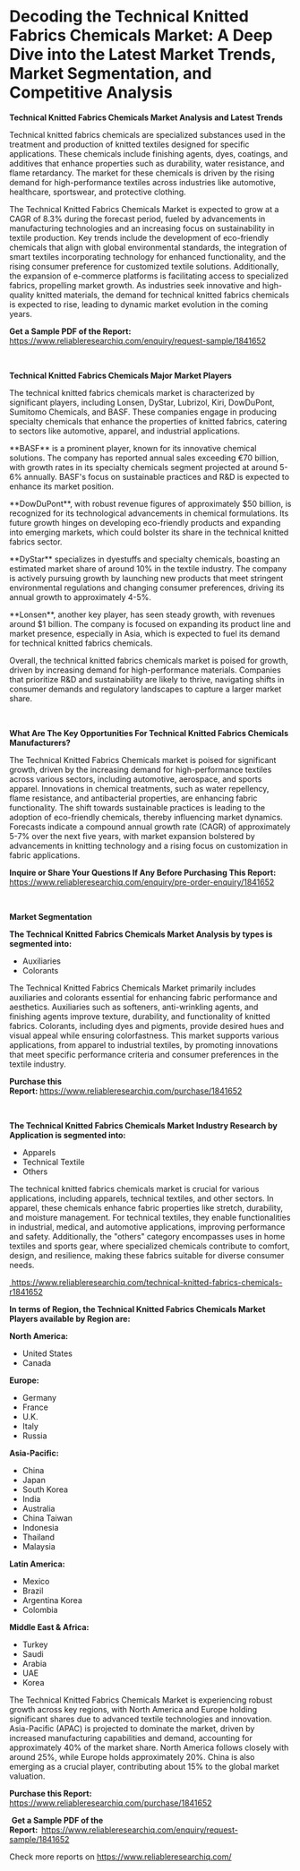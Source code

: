 <p><h1>Decoding the Technical Knitted Fabrics Chemicals Market: A Deep Dive into the Latest Market Trends, Market Segmentation, and Competitive Analysis</h1></p><p><strong>Technical Knitted Fabrics Chemicals Market Analysis and Latest Trends</strong></p>
<p><p>Technical knitted fabrics chemicals are specialized substances used in the treatment and production of knitted textiles designed for specific applications. These chemicals include finishing agents, dyes, coatings, and additives that enhance properties such as durability, water resistance, and flame retardancy. The market for these chemicals is driven by the rising demand for high-performance textiles across industries like automotive, healthcare, sportswear, and protective clothing.</p><p>The Technical Knitted Fabrics Chemicals Market is expected to grow at a CAGR of 8.3% during the forecast period, fueled by advancements in manufacturing technologies and an increasing focus on sustainability in textile production. Key trends include the development of eco-friendly chemicals that align with global environmental standards, the integration of smart textiles incorporating technology for enhanced functionality, and the rising consumer preference for customized textile solutions. Additionally, the expansion of e-commerce platforms is facilitating access to specialized fabrics, propelling market growth. As industries seek innovative and high-quality knitted materials, the demand for technical knitted fabrics chemicals is expected to rise, leading to dynamic market evolution in the coming years.</p></p>
<p><strong>Get a Sample PDF of the Report:&nbsp;</strong> <a href="https://www.reliableresearchiq.com/enquiry/request-sample/1841652?utm_campaign=1119&utm_medium=2&utm_source=Github&utm_content=ia&utm_term=03022025&utm_id=technical-knitted-fabrics-chemicals">https://www.reliableresearchiq.com/enquiry/request-sample/1841652</a></p>
<p>&nbsp;</p>
<p><strong>Technical Knitted Fabrics Chemicals Major Market Players</strong></p>
<p><p>The technical knitted fabrics chemicals market is characterized by significant players, including Lonsen, DyStar, Lubrizol, Kiri, DowDuPont, Sumitomo Chemicals, and BASF. These companies engage in producing specialty chemicals that enhance the properties of knitted fabrics, catering to sectors like automotive, apparel, and industrial applications.</p><p>**BASF** is a prominent player, known for its innovative chemical solutions. The company has reported annual sales exceeding €70 billion, with growth rates in its specialty chemicals segment projected at around 5-6% annually. BASF's focus on sustainable practices and R&D is expected to enhance its market position.</p><p>**DowDuPont**, with robust revenue figures of approximately $50 billion, is recognized for its technological advancements in chemical formulations. Its future growth hinges on developing eco-friendly products and expanding into emerging markets, which could bolster its share in the technical knitted fabrics sector.</p><p>**DyStar** specializes in dyestuffs and specialty chemicals, boasting an estimated market share of around 10% in the textile industry. The company is actively pursuing growth by launching new products that meet stringent environmental regulations and changing consumer preferences, driving its annual growth to approximately 4-5%.</p><p>**Lonsen**, another key player, has seen steady growth, with revenues around $1 billion. The company is focused on expanding its product line and market presence, especially in Asia, which is expected to fuel its demand for technical knitted fabrics chemicals.</p><p>Overall, the technical knitted fabrics chemicals market is poised for growth, driven by increasing demand for high-performance materials. Companies that prioritize R&D and sustainability are likely to thrive, navigating shifts in consumer demands and regulatory landscapes to capture a larger market share.</p></p>
<p>&nbsp;</p>
<p><strong>What Are The Key Opportunities For Technical Knitted Fabrics Chemicals Manufacturers?</strong></p>
<p><p>The Technical Knitted Fabrics Chemicals market is poised for significant growth, driven by the increasing demand for high-performance textiles across various sectors, including automotive, aerospace, and sports apparel. Innovations in chemical treatments, such as water repellency, flame resistance, and antibacterial properties, are enhancing fabric functionality. The shift towards sustainable practices is leading to the adoption of eco-friendly chemicals, thereby influencing market dynamics. Forecasts indicate a compound annual growth rate (CAGR) of approximately 5-7% over the next five years, with market expansion bolstered by advancements in knitting technology and a rising focus on customization in fabric applications.</p></p>
<p><strong>Inquire or Share Your Questions If Any Before Purchasing This Report:</strong> <a href="https://www.reliableresearchiq.com/enquiry/pre-order-enquiry/1841652?utm_campaign=1119&utm_medium=2&utm_source=Github&utm_content=ia&utm_term=03022025&utm_id=technical-knitted-fabrics-chemicals">https://www.reliableresearchiq.com/enquiry/pre-order-enquiry/1841652</a></p>
<p>&nbsp;</p>
<p><strong>Market Segmentation</strong></p>
<p><strong>The Technical Knitted Fabrics Chemicals Market Analysis by types is segmented into:</strong></p>
<p><ul><li>Auxiliaries</li><li>Colorants</li></ul></p>
<p><p>The Technical Knitted Fabrics Chemicals Market primarily includes auxiliaries and colorants essential for enhancing fabric performance and aesthetics. Auxiliaries such as softeners, anti-wrinkling agents, and finishing agents improve texture, durability, and functionality of knitted fabrics. Colorants, including dyes and pigments, provide desired hues and visual appeal while ensuring colorfastness. This market supports various applications, from apparel to industrial textiles, by promoting innovations that meet specific performance criteria and consumer preferences in the textile industry.</p></p>
<p><strong>Purchase this Report:&nbsp;</strong><a href="https://www.reliableresearchiq.com/purchase/1841652?utm_campaign=1119&utm_medium=2&utm_source=Github&utm_content=ia&utm_term=03022025&utm_id=technical-knitted-fabrics-chemicals">https://www.reliableresearchiq.com/purchase/1841652</a></p>
<p>&nbsp;</p>
<p><strong>The Technical Knitted Fabrics Chemicals Market Industry Research by Application is segmented into:</strong></p>
<p><ul><li>Apparels</li><li>Technical Textile</li><li>Others</li></ul></p>
<p><p>The technical knitted fabrics chemicals market is crucial for various applications, including apparels, technical textiles, and other sectors. In apparel, these chemicals enhance fabric properties like stretch, durability, and moisture management. For technical textiles, they enable functionalities in industrial, medical, and automotive applications, improving performance and safety. Additionally, the "others" category encompasses uses in home textiles and sports gear, where specialized chemicals contribute to comfort, design, and resilience, making these fabrics suitable for diverse consumer needs.</p></p>
<p><a href="https://www.reliableresearchiq.com/technical-knitted-fabrics-chemicals-r1841652?utm_campaign=1119&utm_medium=2&utm_source=Github&utm_content=ia&utm_term=03022025&utm_id=technical-knitted-fabrics-chemicals">&nbsp;https://www.reliableresearchiq.com/technical-knitted-fabrics-chemicals-r1841652</a></p>
<p><strong>In terms of Region, the Technical Knitted Fabrics Chemicals Market Players available by Region are:</strong></p>
<p>
    <p> <strong> North America: </strong>
        <ul>
            <li>United States</li>
            <li>Canada</li>
        </ul>
        </p> 
    <p> <strong> Europe: </strong>
        <ul>
            <li>Germany</li>
            <li>France</li>
            <li>U.K.</li>
            <li>Italy</li>
            <li>Russia</li>
        </ul>
        </p> 
    <p> <strong> Asia-Pacific: </strong>
        <ul>
            <li>China</li>
            <li>Japan</li>
            <li>South Korea</li>
            <li>India</li>
            <li>Australia</li>
            <li>China Taiwan</li>
            <li>Indonesia</li>
            <li>Thailand</li>
            <li>Malaysia</li>
        </ul>
        </p> 
    <p> <strong> Latin America: </strong>
        <ul>
            <li>Mexico</li>
            <li>Brazil</li>
            <li>Argentina Korea</li>
            <li>Colombia</li>
        </ul>
        </p> 
    <p> <strong> Middle East & Africa: </strong>
        <ul>
            <li>Turkey</li>
            <li>Saudi</li>
            <li>Arabia</li>
            <li>UAE</li>
            <li>Korea</li>
        </ul>
    </p>
    </p>
<p><p>The Technical Knitted Fabrics Chemicals Market is experiencing robust growth across key regions, with North America and Europe holding significant shares due to advanced textile technologies and innovation. Asia-Pacific (APAC) is projected to dominate the market, driven by increased manufacturing capabilities and demand, accounting for approximately 40% of the market share. North America follows closely with around 25%, while Europe holds approximately 20%. China is also emerging as a crucial player, contributing about 15% to the global market valuation.</p></p>
<p><strong>Purchase this Report: </strong><a href="https://www.reliableresearchiq.com/purchase/1841652?utm_campaign=1119&utm_medium=2&utm_source=Github&utm_content=ia&utm_term=03022025&utm_id=technical-knitted-fabrics-chemicals">https://www.reliableresearchiq.com/purchase/1841652</a></p>
<p>&nbsp;<strong>Get a Sample PDF of the Report:&nbsp;&nbsp;</strong><a href="https://www.reliableresearchiq.com/enquiry/request-sample/1841652?utm_campaign=1119&utm_medium=2&utm_source=Github&utm_content=ia&utm_term=03022025&utm_id=technical-knitted-fabrics-chemicals">https://www.reliableresearchiq.com/enquiry/request-sample/1841652</a></p>
<p><strong></strong></p>
<p>Check more reports on <a href="https://www.reliableresearchiq.com/?utm_campaign=1119&utm_medium=2&utm_source=Github&utm_content=ia&utm_term=03022025&utm_id=technical-knitted-fabrics-chemicals">https://www.reliableresearchiq.com/</a></p>